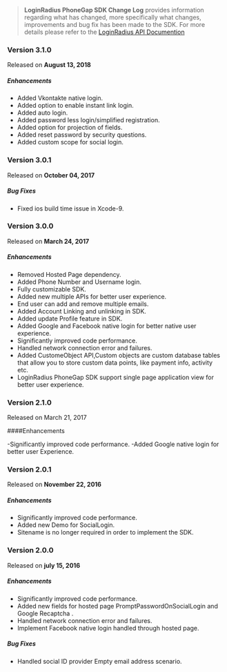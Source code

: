 > **LoginRadius PhoneGap SDK Change Log** provides information regarding what has changed, more specifically what changes, improvements and bug fix has been made to the SDK. For more details please refer to the [LoginRadius API Documention](https://docs.loginradius.com/api/v2/mobile-libraries/phonegap)

### Version 3.1.0
Released on **August 13,  2018**

##### Enhancements

 - Added Vkontakte native login.
 - Added option to enable instant link login.
 - Added auto login.
 - Added password less login/simplified registration.
 - Added option for projection of fields.
 - Added reset password by security questions.
 - Added custom scope for social login.

### Version 3.0.1
Released on **October 04,  2017**

##### Bug Fixes
  - Fixed ios build time issue in Xcode-9.


### Version 3.0.0
Released on **March 24,  2017**

##### Enhancements

 - Removed Hosted Page dependency.
 - Added Phone Number and Username login.
 - Fully customizable SDK.
 - Added new multiple APIs for better user experience.
 - End user can add and remove multiple emails.
 - Added Account Linking and unlinking in SDK.
 - Added update Profile feature in SDK.
 - Added Google and Facebook native login for better native user experience.
 - Significantly improved code performance.
 - Handled network connection error and failures.
 - Added CustomeObject API,Custom objects are custom database tables that allow you to store custom data points, like payment info, activity etc.
 - LoginRadius PhoneGap SDK support single page application view for better user experience.


### Version 2.1.0
Released on March 21, 2017

####Enhancements

  -Significantly improved code performance.
  -Added Google native login for better user Experience. 
  
  

### Version 2.0.1
Released on **November 22,  2016**

##### Enhancements

  - Significantly improved code performance.
  - Added new Demo for SocialLogin.
  - Sitename is no longer required in order to implement the SDK.



### Version 2.0.0
Released on **july 15,  2016**

##### Enhancements

  - Significantly improved code performance.
  - Added new fields for hosted page PromptPasswordOnSocialLogin and Google Recaptcha .
  - Handled network connection error and failures.
  - Implement Facebook native login handled through hosted page.

##### Bug Fixes
  - Handled social ID provider Empty email address scenario. 
 
 
 








 
